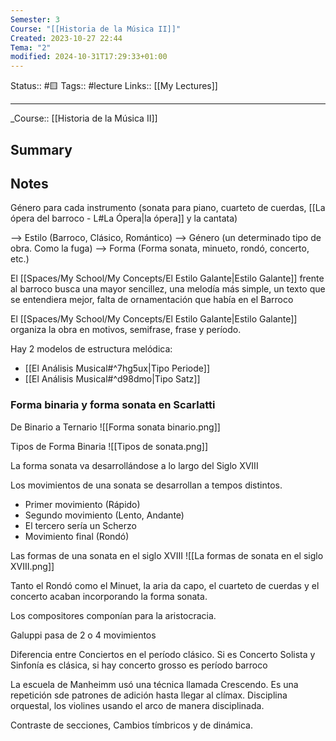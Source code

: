 ```yaml
---
Semester: 3
Course: "[[Historia de la Música II]]"
Created: 2023-10-27 22:44
Tema: "2"
modified: 2024-10-31T17:29:33+01:00
---
```

Status:: #🟨
Tags:: #lecture
Links:: [[My Lectures]]
___

\_Course::  [[Historia de la Música II]]

## Summary

## Notes

Género para cada instrumento (sonata para piano, cuarteto de cuerdas, [[La ópera del barroco - L#La Ópera|la ópera]] y la cantata)

--> Estilo (Barroco, Clásico, Romántico)
--> Género (un determinado tipo de obra. Como la fuga)
--> Forma (Forma sonata, minueto, rondó, concerto, etc.)

El [[Spaces/My School/My Concepts/El Estilo Galante|Estilo Galante]] frente al barroco busca una mayor sencillez, una melodía más simple, un texto que se entendiera mejor, falta de ornamentación que había en el Barroco

El [[Spaces/My School/My Concepts/El Estilo Galante|Estilo Galante]] organiza la obra en motivos, semifrase, frase y período. 

Hay 2 modelos de estructura melódica:
- [[El Análisis Musical#^7hg5ux|Tipo Periode]]
- [[El Análisis Musical#^d98dmo|Tipo Satz]] 

### Forma binaria y forma sonata en Scarlatti

De Binario a Ternario
![[Forma sonata binario.png]]

Tipos de Forma Binaria
![[Tipos de sonata.png]]

La forma sonata va desarrollándose a lo largo del Siglo XVIII

Los movimientos de una sonata se desarrollan a tempos distintos.
- Primer movimiento (Rápido)
- Segundo movimiento (Lento, Andante)
- El tercero sería un Scherzo
- Movimiento final (Rondó)

Las formas de una sonata en el siglo XVIII
![[La formas de sonata en el siglo XVIII.png]]

Tanto el Rondó como el Minuet, la aria da capo, el cuarteto de cuerdas y el concerto acaban incorporando la forma sonata.

Los compositores componían para la aristocracia.

Galuppi pasa de 2 o 4 movimientos

Diferencia entre Conciertos en el período clásico. Si es Concerto Solista y Sinfonía es clásica, si hay concerto grosso es período barroco

La escuela de Manheimm usó una técnica llamada Crescendo. Es una repetición sde patrones de adición hasta llegar al clímax. Disciplina orquestal, los violines usando el arco de manera disciplinada.

Contraste de secciones, Cambios tímbricos y de dinámica.

